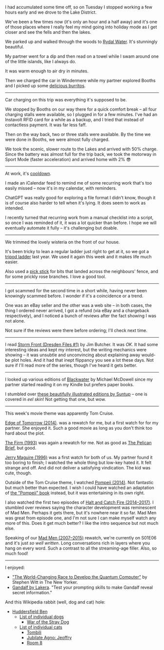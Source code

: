 I had accumulated some time off, so on Tuesday I stopped working a few hours early and we drove to the Lake District.

We've been a few times now (it's only an hour and a half away) and it's one of those places where I really feel my mind going into holiday mode as I get closer and see the fells and then the lakes.

We parked up and walked through the woods to [Rydal Water](https://en.wikipedia.org/wiki/Rydal_Water). It's stunningly beautiful.

My partner went for a dip and then read on a towel while I swam around one of the little islands, like I always do.

It was warm enough to air dry in minutes.

Then we charged the car in Windermere while my partner explored Booths and I picked up some [delicious burritos](https://banditoburrito.co.uk/).

---

Car charging on this trip was everything it's supposed to be.

We stopped by Booths on our way there for a quick comfort break – all four charging stalls were available, so I plugged in for a few minutes. I've had an Instavolt RFID card for a while as a backup, and I tried that instead of contactless payment. It was far less faff.

Then on the way back, two or three stalls were available. By the time we were done in Booths, we were almost fully charged.

We took the scenic, slower route to the Lakes and arrived with 50% charge. Since the battery was almost full for the trip back, we took the motorway in Sport Mode (faster acceleration) and arrived home with 2% 😎

---

At work, it's [cooldown](https://github.com/barsoom/devbook/tree/master/process#shape-up).

I made an iCalendar feed to remind me of some recurring work that's too easily missed – now it's in my calendar, with reminders.

ChatGPT was really good for exploring a file format I didn't know, though it is of course also harder to tell when it's lying. It does seem to work as intended.

I recently turned that recurring work from a manual checklist into a script, so once I was reminded of it, it was a lot quicker than before. I hope we will eventually automate it fully – it's challenging but doable.

---

We trimmed the lovely wisteria on the front of our house.

It's been tricky to lean a regular ladder just right to get at it, so we got a [tripod ladder](https://www.henchman.co.uk/ladders-and-platforms/platform-tripod-ladders-3-adjustable-legs/) last year. We used it again this week and it makes life much easier.

Also used a [pick stick](https://en.wikipedia.org/wiki/Reach_extender) for bits that landed across the neighbours' fence, and for some prickly rose branches. I love a good tool.

---

I got scammed for the second time in a short while, having never been knowingly scammed before. I wonder if it's a coincidence or a trend.

One was an eBay seller and the other was a web site – in both cases, the thing I ordered never arrived, I got a refund (via eBay and a chargeback respectively), and I noticed a bunch of reviews after the fact showing I was not alone.

Not sure if the reviews were there before ordering; I'll check next time.

---

I read [Storm Front (Dresden Files #1)](https://www.goodreads.com/en/book/show/47212) by Jim Butcher. It was *OK*. It had some interesting ideas and kept my interest, but the writing mechanics were showing – it was unsubtle and unconvincing about explaining away would-be plot holes. And it had that inept flippancy you see a lot these days. Not sure if I'll read more of the series, though I've heard it gets better.

---

I looked up various editions of [Blackwater](https://www.goodreads.com/series/52619-blackwater) by Michael McDowell since my partner started reading it on my Kindle but prefers paper books.

I stumbled over [these beautifully illustrated editions by Suntup](https://suntup.press/blackwater/) – one is covered in *eel skin*! Not getting that one, but wow.

---

This week's movie theme was apparently Tom Cruise.

[Edge of Tomorrow (2014)](https://www.imdb.com/title/tt1631867/). was a rewatch for me, but a first watch for for my partner. She enjoyed it. Such a good movie as long as you don't think too hard about the plot.

[The Firm (1993)](https://www.imdb.com/title/tt0106918/) was again a rewatch for me. Not as good as [The Pelican Brief](/weeknotes/2023-w12#pelican-brief), but good.

[Jerry Maguire (1996)](https://www.imdb.com/title/tt0116695/) was a first watch for both of us. My partner found it too boring to finish; I watched the whole thing but low-key hated it. It felt strange and off. And did not deliver a satisfying vindication. The kid was cute, though.

Outside of the Tom Cruise theme, I watched [Pompeii (2014)](https://www.imdb.com/title/tt1921064/). Not fantastic but much better than expected. I wish I could have watched an adaptation of [the "Pompeii" book](/weeknotes/2023-w14#pompeii) instead, but it was entertaining in its own right.

I also watched the first two episodes of [Halt and Catch Fire (2014–2017)](https://www.imdb.com/title/tt2543312/). I stumbled over reviews saying the character development was reminescent of Mad Men. Perhaps it gets there, but it's nowhere near it so far. Mad Men was great from episode one, and I'm not sure I can make myself watch any more of this. Does it get much better? I like the intro sequence but not much else.

Speaking of our [Mad Men (2007–2015)](https://www.imdb.com/title/tt0804503/) rewatch, we're currently on S01E06 and it's just *so well written*. Long conversations rich in layers where you hang on every word. Such a contrast to all the streaming-age filler. Also, so much food!

---

I enjoyed:

- ["The World-Changing Race to Develop the Quantum Computer"](https://www.newyorker.com/magazine/2022/12/19/the-world-changing-race-to-develop-the-quantum-computer) by Stephen Witt in The New Yorker.
- [Gandalf by Lakera](https://gandalf.lakera.ai/). "Test your prompting skills to make Gandalf reveal secret information."

And this Wikipedia rabbit (well, dog and cat) hole:

- [Huddersfield Ben](https://en.wikipedia.org/wiki/Huddersfield_Ben)
    - [List of individual dogs](https://en.wikipedia.org/wiki/List_of_individual_dogs)
        - [War of the Stray Dog](https://en.wikipedia.org/wiki/Incident_at_Petrich)
    - [List of individual cats](https://en.wikipedia.org/wiki/List_of_individual_cats)
        - [Tombili](https://en.m.wikipedia.org/wiki/Tombili)
        - [Jubilate Agno: Jeoffry](https://en.wikipedia.org/wiki/Jubilate_Agno#Jeoffry)
        - [Room 8](https://en.wikipedia.org/wiki/Room_8)
